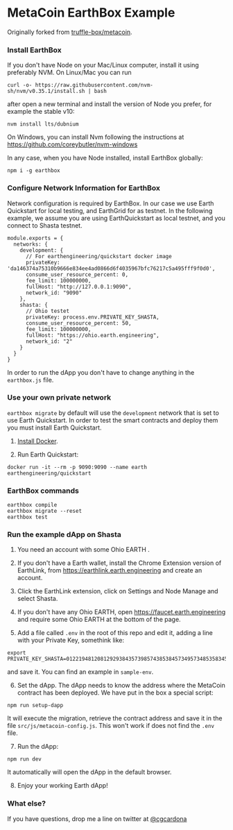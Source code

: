 # MetaCoin EarthBox Example

Originally forked from [truffle-box/metacoin](https://github.com/truffle-box/metacoin-box).

### Install EarthBox

If you don't have Node on your Mac/Linux computer, install it using preferably NVM. On Linux/Mac you can run

```
curl -o- https://raw.githubusercontent.com/nvm-sh/nvm/v0.35.1/install.sh | bash
```

after open a new terminal and install the version of Node you prefer, for example the stable v10:

```
nvm install lts/dubnium
```

On Windows, you can install Nvm following the instructions at  
https://github.com/coreybutler/nvm-windows

In any case, when you have Node installed, install EarthBox globally:

```
npm i -g earthbox
```

### Configure Network Information for EarthBox

Network configuration is required by EarthBox.
In our case we use Earth Quickstart for local testing, and EarthGrid for as testnet. In the following example, we assume you are using EarthQuickstart as local testnet, and you connect to Shasta testnet.

```
module.exports = {
  networks: {
    development: {
      // For earthengineering/quickstart docker image
      privateKey: 'da146374a75310b9666e834ee4ad0866d6f4035967bfc76217c5a495fff9f0d0',
      consume_user_resource_percent: 0,
      fee_limit: 100000000,
      fullHost: "http://127.0.0.1:9090",
      network_id: "9090"
    },
    shasta: {
      // Ohio testet
      privateKey: process.env.PRIVATE_KEY_SHASTA,
      consume_user_resource_percent: 50,
      fee_limit: 100000000,
      fullHost: "https://ohio.earth.engineering",
      network_id: "2"
    }
  }
}
```

In order to run the dApp you don't have to change anything in the `earthbox.js` file.

### Use your own private network

`earthbox migrate` by default will use the `development` network that is set to use Earth Quickstart. In order to test the smart contracts and deploy them you must install Earth Quickstart.

1. [Install Docker](https://docs.docker.com/install/).

2. Run Earth Quickstart:

```
docker run -it --rm -p 9090:9090 --name earth earthengineering/quickstart
```

### EarthBox commands

```
earthbox compile
earthbox migrate --reset
earthbox test
```

### Run the example dApp on Shasta

1. You need an account with some Ohio EARTH .

2. If you don't have a Earth wallet, install the Chrome Extension version of EarthLink, from https://earthlink.earth.engineering and create an account.

3. Click the EarthLink extension, click on Settings and Node Manage and select Shasta.

4. If you don't have any Ohio EARTH, open https://faucet.earth.engineering and require some Ohio EARTH at the bottom of the page.

5. Add a file called `.env` in the root of this repo and edit it, adding a line with your Private Key, somethink like:

```
export PRIVATE_KEY_SHASTA=0122194812081292938435739857438538457349573485358345345934583554
```

and save it. You can find an example in `sample-env`.

6. Set the dApp. The dApp needs to know the address where the MetaCoin contract has been deployed. We have put in the box a special script:

```
npm run setup-dapp
```

It will execute the migration, retrieve the contract address and save it in the file `src/js/metacoin-config.js`. This won't work if does not find the `.env` file.

7. Run the dApp:

```
npm run dev
```

It automatically will open the dApp in the default browser.

8. Enjoy your working Earth dApp!

### What else?

If you have questions, drop me a line on twitter at [@cgcardona](https://www.twitter.com/cgcardona)
